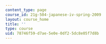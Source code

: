 ```yaml
---
content_type: page
course_id: 21g-504-japanese-iv-spring-2009
layout: course_home
title: ''
type: course
uid: 78746f59-d7ae-5e0e-0df2-5dc8e05f7d8b
---
```

